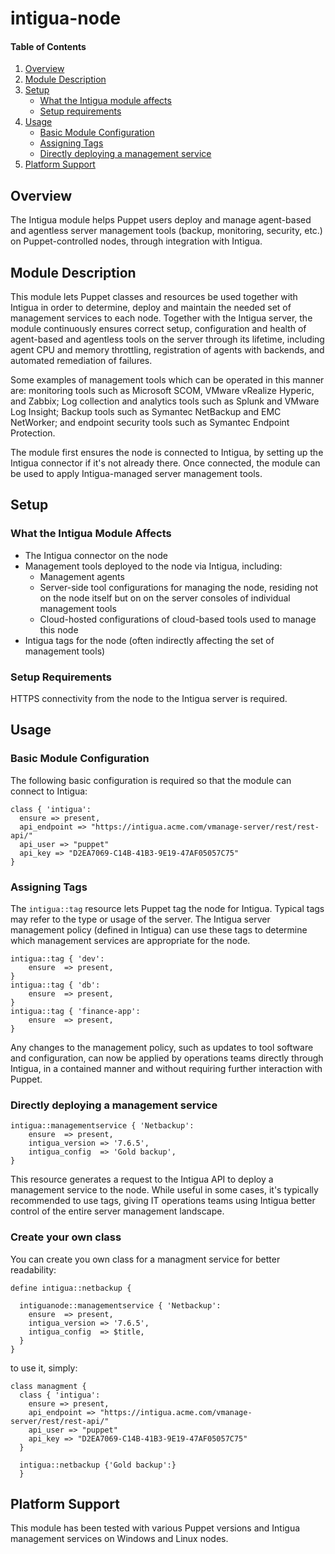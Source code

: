 # intigua-node

#### Table of Contents

1. [Overview](#overview)
2. [Module Description](#module-description)
3. [Setup](#setup)
    * [What the Intigua module affects](#what-the-intigua-module-affects)
    * [Setup requirements](#setup-requirements)
4. [Usage](#usage)
    * [Basic Module Configuration](#basic-module-configuration)
    * [Assigning Tags](#assigning-tags)
    * [Directly deploying a management service](#Directly-deploying-a-management-service)
5. [Platform Support](#platform-support)

## Overview

The Intigua module helps Puppet users deploy and manage agent-based and agentless server management tools (backup, monitoring, security, etc.) on Puppet-controlled nodes, through integration with Intigua.

## Module Description

This module lets Puppet classes and resources be used together with Intigua in order to determine, deploy and maintain the needed set of management services to each node. Together with the Intigua server, the module continuously ensures correct setup, configuration and health of agent-based and agentless tools on the server through its lifetime, including agent CPU and memory throttling, registration of agents with backends, and automated remediation of failures.

Some examples of management tools which can be operated in this manner are: monitoring tools such as Microsoft SCOM, VMware vRealize Hyperic, and Zabbix; Log collection and analytics tools such as Splunk and VMware Log Insight; Backup tools such as Symantec NetBackup and EMC NetWorker; and endpoint security tools such as Symantec Endpoint Protection.

The module first ensures the node is connected to Intigua, by setting up the Intigua connector if it's not already there. Once connected, the module can be used to apply Intigua-managed server management tools.

## Setup

### What the Intigua Module Affects

* The Intigua connector on the node
* Management tools deployed to the node via Intigua, including:
  * Management agents
  * Server-side tool configurations for managing the node, residing not on the node itself but on on the server consoles of individual management tools
  * Cloud-hosted configurations of cloud-based tools used to manage this node
* Intigua tags for the node (often indirectly affecting the set of management tools)

### Setup Requirements

HTTPS connectivity from the node to the Intigua server is required.

## Usage

### Basic Module Configuration
The following basic configuration is required so that the module can connect to Intigua:

```puppet
class { 'intigua':
  ensure => present,
  api_endpoint => "https://intigua.acme.com/vmanage-server/rest/rest-api/"
  api_user => "puppet"
  api_key => "D2EA7069-C14B-41B3-9E19-47AF05057C75"
}
```

### Assigning Tags
The `intigua::tag` resource lets Puppet tag the node for Intigua. Typical tags may refer to the type or usage of the server. The Intigua server management policy (defined in Intigua) can use these tags to determine which management services are appropriate for the node.

```puppet
intigua::tag { 'dev':
    ensure  => present,
}
intigua::tag { 'db':
    ensure  => present,
}
intigua::tag { 'finance-app':
    ensure  => present,
}
```

Any changes to the management policy, such as updates to tool software and configuration, can now be applied by operations teams directly through Intigua, in a contained manner and without requiring further interaction with Puppet.



### Directly deploying a management service
```puppet
intigua::managementservice { 'Netbackup':
    ensure  => present,
    intigua_version => '7.6.5',
    intigua_config  => 'Gold backup',
}
```

This resource generates a request to the Intigua API to deploy a management service to the node.
While useful in some cases, it's typically recommended to use tags, giving IT operations teams using Intigua better control of the entire server management landscape.

### Create your own class
You can create you own class for a managment service for better readability:
```puppet
define intigua::netbackup {

  intiguanode::managementservice { 'Netbackup':
    ensure  => present,
    intigua_version => '7.6.5',
    intigua_config  => $title,
  }
}
```
to use it, simply:
```puppet
class managment {
  class { 'intigua':
    ensure => present,
    api_endpoint => "https://intigua.acme.com/vmanage-server/rest/rest-api/"
    api_user => "puppet"
    api_key => "D2EA7069-C14B-41B3-9E19-47AF05057C75"
  }

  intigua::netbackup {'Gold backup':}
  }
```



## Platform Support

This module has been tested with various Puppet versions and Intigua management services on Windows and Linux nodes.
